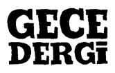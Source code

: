 <p align="center">
  <img 
    src="https://raw.githubusercontent.com/gecedergi/gecedergi.github.io/main/gecedergi.svg?sanitize=true" 
    width="240" 
    height="144" 
    alt="Gece Dergi"
  >
</p>
